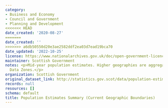 ```yaml
---
category:
- Business and Economy
- Council and Government
- Planning and Development
<<<<<<< HEAD
date_created: '2020-08-27'
=======
date_created: ''
>>>>>>> a6db50550d20e3ae2582ddf2ea03d7ead19bca70
date_updated: '2022-10-25'
license: https://www.nationalarchives.gov.uk/doc/open-government-licence/version/3/
maintainer: Scottish Government
notes: <p>Mid-year population estimates. Higher geographies are aggregated from 2011
  Data Zones.</p>
organization: Scottish Government
original_dataset_link: http://statistics.gov.scot/data/population-estimates-2011-datazone-linked-dataset
records: null
resources: []
schema: default
title: Population Estimates Summary (Current Geographic Boundaries)
---
```

